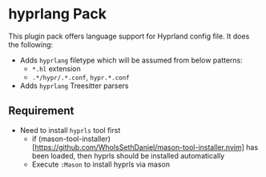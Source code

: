 # hyprlang Pack

This plugin pack offers language support for Hyprland config file. It does the following:

- Adds `hyprlang` filetype which will be assumed from below patterns:
  - `*.hl` extension
  - `.*/hypr/.*.conf`, `hypr.*.conf`
- Adds `hyprlang` Treesitter parsers

## Requirement

- Need to install `hyprls` tool first
  - if (mason-tool-installer)[https://github.com/WhoIsSethDaniel/mason-tool-installer.nvim] has been loaded, then hyprls should be
    installed automatically
  - Execute `:Mason` to install hyprls via mason

<!-- vim: set ft=markdown: -->